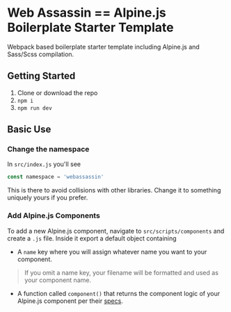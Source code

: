 # Web Assassin == Alpine.js Boilerplate Starter Template
Webpack based boilerplate starter template including Alpine.js and Sass/Scss compilation.

## Getting Started

1. Clone or download the repo
2. `npm i`
3. `npm run dev`

## Basic Use

### Change the namespace
In `src/index.js` you'll see </br>
```javascript
const namespace = 'webassassin'
```
This is there to avoid collisions with other libraries. Change it to something uniquely yours if you prefer.

### Add Alpine.js Components

To add a new Alpine.js component, navigate to `src/scripts/components` and create a `.js` file.
Inside it export a default object containing

- A `name` key where you will assign whatever name you want to your component.
> If you omit a name key, your filename will be formatted and used as your component name.
- A function called `component()` that returns the component logic of your Alpine.js component per their [specs](https://github.com/alpinejs/alpine#x-data).